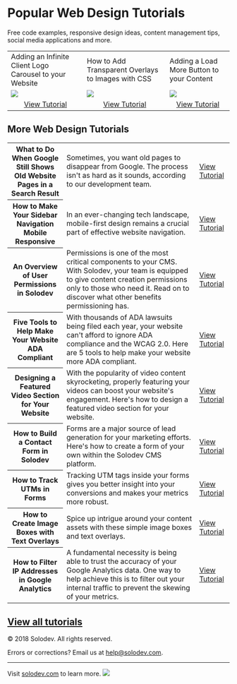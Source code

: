 ﻿# Popular Web Design Tutorials
Free code examples, responsive design ideas, content management tips, social media applications and more.
<table>
  <tbody>
    <tr>
      <td>Adding an Infinite Client Logo Carousel to your Website</td>
      <td>How to Add Transparent Overlays to Images with CSS</td>
      <td>Adding a Load More Button to your Content</td>
    </tr>
    <tr>
      <td><img src="https://www.solodev.com/core/fileparse.php/131/urlt/logo-slider.jpg"></td>
      <td><img src="https://www.solodev.com/core/fileparse.php/131/urlt/transparent-color-overlays.jpg"></td>
      <td><img src="https://www.solodev.com/core/fileparse.php/131/urlt/load-more-img.jpg"></td>
    </tr>
    <tr>
      <td align="center"><a href="https://www.solodev.com/blog/web-design/adding-an-infinite-client-logo-carousel-to-your-website.stml">View Tutorial</a></td>
      <td align="center"><a href="https://www.solodev.com/blog/web-design/how-to-add-transparent-overlays-to-images-with-css.stml">View Tutorial</a></td>
      <td align="center"><a href="https://www.solodev.com/blog/web-design/adding-a-load-more-button-to-your-content.stml">View Tutorial</a></td>
    </tr>
  </tbody>
</table>


## More Web Design Tutorials
<table>
	<tbody>
	<tr>
		<th width="25%">What to Do When Google Still Shows Old Website Pages in a Search Result</th>
		<td>Sometimes, you want old pages to disappear from Google. The process isn't as hard as it sounds, according to our development team.</td>
		<td><a href="https://www.solodev.com/blog/digital-marketing/what-to-do-when-google-still-shows-old-website-pages-in-a-search-result.stml">View Tutorial</a></td>
	</tr>
	<tr>
		<th>How to Make Your Sidebar Navigation Mobile Responsive</th>
		<td>In an ever-changing tech landscape, mobile-first design remains a crucial part of effective website navigation.</td>
		<td><a href="https://www.solodev.com/blog/web-design/how-to-make-your-sidebar-navigation-mobile-responsive.stml">View Tutorial</a></td>
	</tr>
	<tr>
		<th>An Overview of User Permissions in Solodev</th>
		<td>Permissions is one of the most critical components to your CMS. With Solodev, your team is equipped to give content creation permissions only to those who need it. Read on to discover what other benefits permissioning has.</td>
		<td><a href="https://www.solodev.com/blog/an-overview-of-user-permissions-in-solodev.stml">View Tutorial</a></td>
	</tr>
	<tr>
		<th>Five Tools to Help Make Your Website ADA Compliant</td>
		<td>With thousands of ADA lawsuits being filed each year, your website can't afford to ignore ADA compliance and the WCAG 2.0. Here are 5 tools to help make your website more ADA compliant.</td>
		<td><a href="https://www.solodev.com/blog/five-tools-to-help-make-your-website-ada-compliant.stml">View Tutorial</a></td>
	</tr>
	<tr>
		<th>Designing a Featured Video Section for Your Website</td>
		<td>With the popularity of video content skyrocketing, properly featuring your videos can boost your website's engagement. Here's how to design a featured video section for your website.</td>
		<td><a href="https://www.solodev.com/blog/web-design/designing-a-featured-video-section-for-your-website.stml">View Tutorial</a></td>
	</tr>
	<tr>
		<th>How to Build a Contact Form in Solodev</td>
		<td>Forms are a major source of lead generation for your marketing efforts. Here's how to create a form of your own within the Solodev CMS platform.</td>
		<td><a href="https://www.solodev.com/blog/web-design/how-to-build-a-contact-form-in-solodev.stml">View Tutorial</a></td>
	</tr>
	<tr>
		<th>How to Track UTMs in Forms</td>
		<td>Tracking UTM tags inside your forms gives you better insight into your conversions and makes your metrics more robust.</td>
		<td><a href="https://www.solodev.com/blog/digital-marketing/how-to-track-utms-in-forms.stml">View Tutorial</a></td>
	</tr>
	<tr>
		<th>How to Create Image Boxes with Text Overlays</td>
		<td>Spice up intrigue around your content assets with these simple image boxes and text overlays.</td>
		<td><a href="https://www.solodev.com/blog/web-design/how-to-create-image-boxes-with-text-overlays.stml">View Tutorial</a></td>
	</tr>
	<tr>
		<th>How to Filter IP Addresses in Google Analytics</td>
		<td>A fundamental necessity is being able to trust the accuracy of your Google Analytics data. One way to help achieve this is to filter out your internal traffic to prevent the skewing of your metrics.</td>
		<td><a href="https://www.solodev.com/blog/digital-marketing/how-to-filter-ip-addresses-in-google-analytics.stml">View Tutorial</a></td>
	</tr>
	</tbody>
</table>

<a href="https://www.solodev.com/blog/">View all tutorials</a>	
---
© 2018 Solodev. All rights reserved. 

Errors or corrections? Email us at help@solodev.com.

---
Visit [solodev.com](https://www.solodev.com/) to learn more. <img src="https://www.google-analytics.com/collect?v=1&tid=UA-3849724-1&cid=1&t=event&ec=github_aws&ea=pro&cs=github&cm=github&cn=github_web_design" />

